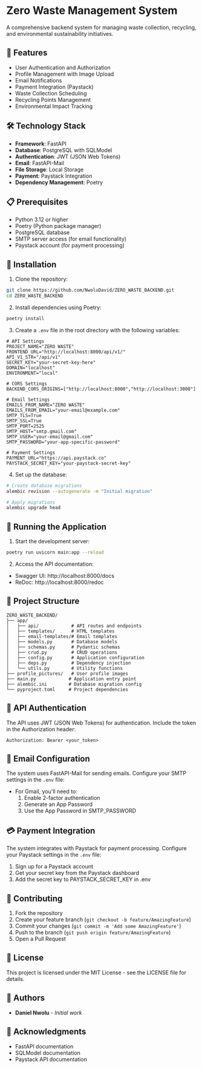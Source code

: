 # Zero Waste Management System

A comprehensive backend system for managing waste collection, recycling, and environmental sustainability initiatives.

## 🚀 Features

- User Authentication and Authorization
- Profile Management with Image Upload
- Email Notifications
- Payment Integration (Paystack)
- Waste Collection Scheduling
- Recycling Points Management
- Environmental Impact Tracking

## 🛠️ Technology Stack

- **Framework**: FastAPI
- **Database**: PostgreSQL with SQLModel
- **Authentication**: JWT (JSON Web Tokens)
- **Email**: FastAPI-Mail
- **File Storage**: Local Storage
- **Payment**: Paystack Integration
- **Dependency Management**: Poetry

## 📋 Prerequisites

- Python 3.12 or higher
- Poetry (Python package manager)
- PostgreSQL database
- SMTP server access (for email functionality)
- Paystack account (for payment processing)

## 🔧 Installation

1. Clone the repository:
```bash
git clone https://github.com/NwoluDavid/ZERO_WASTE_BACKEND.git
cd ZERO_WASTE_BACKEND
```

2. Install dependencies using Poetry:
```bash
poetry install
```

3. Create a `.env` file in the root directory with the following variables:
```env
# API Settings
PROJECT_NAME="ZERO WASTE"
FRONTEND_URL="http://localhost:8000/api/v1/"
API_V1_STR="/api/v1"
SECRET_KEY="your-secret-key-here"
DOMAIN="localhost"
ENVIRONMENT="local"

# CORS Settings
BACKEND_CORS_ORIGINS=["http://localhost:8000","http://localhost:3000"]

# Email Settings
EMAILS_FROM_NAME="ZERO WASTE"
EMAILS_FROM_EMAIL="your-email@example.com"
SMTP_TLS=True
SMTP_SSL=True
SMTP_PORT=2525
SMTP_HOST="smtp.gmail.com"
SMTP_USER="your-email@gmail.com"
SMTP_PASSWORD="your-app-specific-password"

# Payment Settings
PAYMENT_URL="https://api.paystack.co"
PAYSTACK_SECRET_KEY="your-paystack-secret-key"
```

4. Set up the database:
```bash
# Create database migrations
alembic revision --autogenerate -m "Initial migration"

# Apply migrations
alembic upgrade head
```

## 🚀 Running the Application

1. Start the development server:
```bash
poetry run uvicorn main:app --reload
```

2. Access the API documentation:
- Swagger UI: http://localhost:8000/docs
- ReDoc: http://localhost:8000/redoc

## 📁 Project Structure

```
ZERO_WASTE_BACKEND/
├── app/
│   ├── api/            # API routes and endpoints
│   ├── templates/      # HTML templates
│   ├── email-templates/# Email templates
│   ├── models.py       # Database models
│   ├── schemas.py      # Pydantic schemas
│   ├── crud.py         # CRUD operations
│   ├── config.py       # Application configuration
│   ├── deps.py         # Dependency injection
│   └── utils.py        # Utility functions
├── profile_pictures/   # User profile images
├── main.py            # Application entry point
├── alembic.ini        # Database migration config
└── pyproject.toml     # Project dependencies
```

## 🔐 API Authentication

The API uses JWT (JSON Web Tokens) for authentication. Include the token in the Authorization header:

```
Authorization: Bearer <your_token>
```

## 📧 Email Configuration

The system uses FastAPI-Mail for sending emails. Configure your SMTP settings in the `.env` file:

- For Gmail, you'll need to:
  1. Enable 2-factor authentication
  2. Generate an App Password
  3. Use the App Password in SMTP_PASSWORD

## 💳 Payment Integration

The system integrates with Paystack for payment processing. Configure your Paystack settings in the `.env` file:

1. Sign up for a Paystack account
2. Get your secret key from the Paystack dashboard
3. Add the secret key to PAYSTACK_SECRET_KEY in .env

## 🤝 Contributing

1. Fork the repository
2. Create your feature branch (`git checkout -b feature/AmazingFeature`)
3. Commit your changes (`git commit -m 'Add some AmazingFeature'`)
4. Push to the branch (`git push origin feature/AmazingFeature`)
5. Open a Pull Request

## 📝 License

This project is licensed under the MIT License - see the LICENSE file for details.

## 👥 Authors

- **Daniel Nwolu** - *Initial work*

## 🙏 Acknowledgments

- FastAPI documentation
- SQLModel documentation
- Paystack API documentation